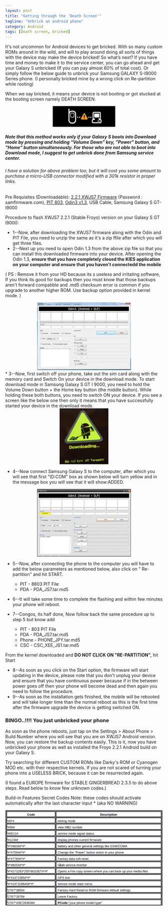 ```yaml
---
layout: post
title: "Getting through the 'Death Screen'"
tagline: "Unbrick an android phone"
category: Android
tags: [Death screen, bricked]
---
```


It's not uncommon for Android devices to get bricked. With so many custom ROMs around in the wild, and will to play around doing all sorts of things with the device may make the device bricked! So what’s next? If you have time and money to make it to the service center, you can go ahead and get your Galaxy S unbricked (If you can pay almost 60% of total cost). Or simply follow the below guide to unbrick your Samsung GALAXY S-I9000 Series phone. 
(I personally bricked mine by a wrong click on Re-partition while rooting) 

When we say bricked, it means your device is not booting or got stucked at the booting screen namely DEATH SCREEN.

<center>
<img src="/assets/images/deathscreen.jpg" alt="deathscreen">
</center>

##### Note that this method works only if your Galaxy S boots into Download mode by pressing and holding "Volume Down" key, "Power" button, and "Home" button simultaneously. For those who are not able to boot into Download mode, I suggest to get unbrick done from Samsung service center. 

###### _I have a solution for above problem too, but it will cost you some amount to purchase a micro-USB connector modified with a 301k resistor in proper links._

Pre Requisites (Downloadable):
[2.2.1 XWJS7 Firmware][1] (Password : samfirmware.com),
[PIT 803][2],
[Odin3 v1.3][3],
USB Cable,
Samsung Galaxy S GT-I9000

Procedure to flash XWJS7 2.2.1 (Stable Froyo) version on your Galaxy S GT I9000:

*  1--Now, after downloading the XWJS7 firmware along with the Odin and PIT File, you need to unzip the same as it's a zip ffile after which you will get three files.
*  2--Next up you need to open Odin 1.3 from the above zip file so that you can install this downloaded firmware into your device. After opening the Odin 1.3, **ensure that you have completely closed the KIES application on your computer and ensure that you haven't connectedd the mobile**

( PS : Remove  it from your HD because its s useless and irritating software, If you think its good for backups then you must know that those backups aren't forward compatible and .md5 checksum error is common if you upgrade to another higher ROM. Use backup option provided in kernel mode. )
<center>
<img src="assets/images/odin.jpg" alt="odin">
</center>
* 3--Now, first switch off your phone, take out the sim card along with the memory card and Switch On your device in the download mode. To start download mode in Samsung Galaxy S GT I 9000, you need to hold the Volume Down button + the Home key button (the middle button). While holding these both buttons, you need to switch ON your device. If you see a screen like the below one then only it means that you have successfully started your device in the download mode. 

<center>
<img src="assets/images/downloading.jpg" alt="downloading" align="center">
</center>

* 4--Now connect Samsung Galaxy S to the computer, after which you will see that first "ID:COM" box as shown below will turn yellow and in the message box you will see that it will show:ADDED.

<center>
<img src="assets/images/odindetect.jpg" alt="odin detected" align="center">
</center>

* 5--Now, after connecting the phone to the computer you will have to add the below parameters as mentioned below, also click on " Re-partition" and hit START.

  * PIT - 8803 PIT File
  * PDA -  PDA_JS7.tar.md5

* 6--It will take some time to complete the flashing and within few minutes your phone will reboot.
* 7--Congos, its half done, Now follow back the same procedure up to step 5 but know add
  * PIT -  803 PIT File
  * PDA -  PDA_JS7.tar.md5
  * Phone -  PHONE_JPY.tar.md5
  * CSC -  CSC_XEE_JS1.tar.md5

From the kernel downloaded and **DO NOT CLICK ON "RE-PARTITION",**  hit Start

* 8--As soon as you click on the Start option, the firmware will start updating in the device, please note that you don't unplug your device and ensure that you have continuous power because if in the between power goes off then your phone will become dead and then again you need to follow the procedure.
* 9--As soon as the installation gets finished, the mobile will be rebooted and will take longer time than the normal reboot as this is the first time after the firmware upgrade the device is getting switched ON.
### BINGO..!!!! You just unbricked your phone 

As soon as the phone reboots, just tap on the Settings > About Phone > Build Number where you will see that you are on XWJS7 Android version. Now, you can restore the backup contents easily. This is it, now you have unbricked your phone as well as installed the Froyo 2.2.1 Android build on your Galaxy S.

Try searching for different CUSTOM ROMs like Darky's ROM or Cyanogen MOD etc. with their respective kernels. If you are not scared of turning your phone into a USELESS BRICK, because it can be resurrected again.

(I found a EUROPE firmware for STABLE GINGERBREAD 2.3.5 to do above steps. Read below to know few unknown codes.)

Build-in Features
Secret Codes
Note: these codes should activate automatically after the last character input * (aka NO WARNING)

<center>
<img src="assets/images/features.png" alt="features" align="center">
</center>

[1]: http://hotfile.com/dl/109160352/b004ded/GT_I9000_XWJS7_XXJPY_XEEJS1.rar.html
[2]: http://androidadvices.com/wp-content/uploads/2011/03/PIT-803.zip
[3]: http://androidadvices.com/wp-content/uploads/2011/03/Odin3-v1.3.zip